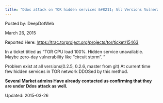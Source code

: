 ```yaml
---
title: "Ddos attack on TOR hidden services &#8211; All Versions Vulnerable"
---
```


Posted by: DeepDotWeb 

<span>March 26, 2015</span>

<p>Reported Here: <a href="https://trac.torproject.org/projects/tor/ticket/15463">https://trac.torproject.org/projects/tor/ticket/15463</a></p>
<p>In a ticket titled as &#8220;TOR CPU load 100%. Hidden service unavailable. Maybe zero-day vulnerability like &#8220;circuit storm&#8221;. &#8221;</p>
<p>Problem exist at all versions(0.2.5, 0.2.6, master from git) At current time few hidden services in TOR network DDOSed by this method.</p>
<p><strong>Several Market admins Have already contacted us confirming that they are under Ddos attack as well.</strong></p>

Updated: 2015-03-26